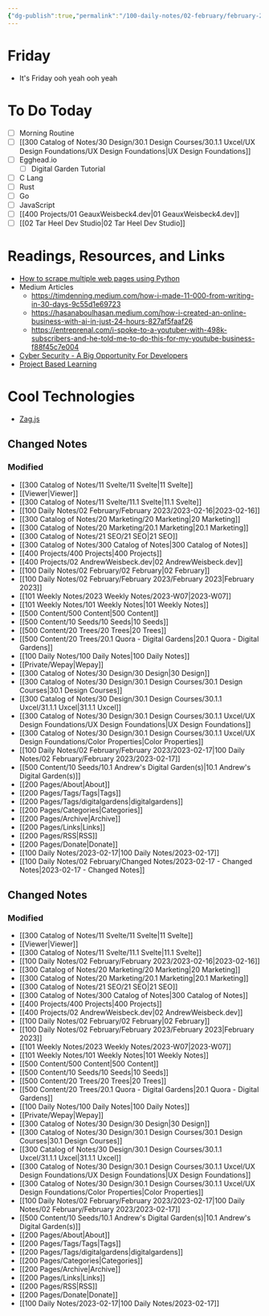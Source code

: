 ```yaml
---
{"dg-publish":true,"permalink":"/100-daily-notes/02-february/february-2023/2023-02-17/"}
---
```


# Friday
- It's Friday ooh yeah ooh yeah

# To Do Today
- [ ] Morning Routine
- [ ] [[300 Catalog of Notes/30 Design/30.1 Design Courses/30.1.1 Uxcel/UX Design Foundations/UX Design Foundations\|UX Design Foundations]]
- [ ] Egghead.io 
	- [ ] Digital Garden Tutorial
- [ ] C Lang
- [ ] Rust
- [ ] Go
- [ ] JavaScript
- [ ] [[400 Projects/01 GeauxWeisbeck4.dev\|01 GeauxWeisbeck4.dev]]
- [ ] [[02 Tar Heel Dev Studio\|02 Tar Heel Dev Studio]]

# Readings, Resources, and Links
- [How to scrape multiple web pages using Python](https://www.freecodecamp.org/news/how-to-scrape-multiple-web-pages-using-python/)
- Medium Articles
	- https://timdenning.medium.com/how-i-made-11-000-from-writing-in-30-days-9c55d1e69723
	- https://hasanaboulhasan.medium.com/how-i-created-an-online-business-with-ai-in-just-24-hours-827af5faaf26
	- https://entreprenal.com/i-spoke-to-a-youtuber-with-498k-subscribers-and-he-told-me-to-do-this-for-my-youtube-business-f88f45c7e004
- [Cyber Security - A Big Opportunity For Developers](https://www.c-sharpcorner.com/article/cyber-security-a-big-opportunity-for-developers/)
- [Project Based Learning](https://github.com/practical-tutorials/project-based-learning)

# Cool Technologies
- [Zag.js](https://zagjs.com/)
## Changed Notes
### Modified
- [[300 Catalog of Notes/11 Svelte/11 Svelte\|11 Svelte]]
- [[Viewer\|Viewer]]
- [[300 Catalog of Notes/11 Svelte/11.1 Svelte\|11.1 Svelte]]
- [[100 Daily Notes/02 February/February 2023/2023-02-16\|2023-02-16]]
- [[300 Catalog of Notes/20 Marketing/20 Marketing\|20 Marketing]]
- [[300 Catalog of Notes/20 Marketing/20.1 Marketing\|20.1 Marketing]]
- [[300 Catalog of Notes/21 SEO/21 SEO\|21 SEO]]
- [[300 Catalog of Notes/300 Catalog of Notes\|300 Catalog of Notes]]
- [[400 Projects/400 Projects\|400 Projects]]
- [[400 Projects/02 AndrewWeisbeck.dev\|02 AndrewWeisbeck.dev]]
- [[100 Daily Notes/02 February/02 February\|02 February]]
- [[100 Daily Notes/02 February/February 2023/February 2023\|February 2023]]
- [[101 Weekly Notes/2023 Weekly Notes/2023-W07\|2023-W07]]
- [[101 Weekly Notes/101 Weekly Notes\|101 Weekly Notes]]
- [[500 Content/500 Content\|500 Content]]
- [[500 Content/10 Seeds/10 Seeds\|10 Seeds]]
- [[500 Content/20 Trees/20 Trees\|20 Trees]]
- [[500 Content/20 Trees/20.1 Quora - Digital Gardens\|20.1 Quora - Digital Gardens]]
- [[100 Daily Notes/100 Daily Notes\|100 Daily Notes]]
- [[Private/Wepay\|Wepay]]
- [[300 Catalog of Notes/30 Design/30 Design\|30 Design]]
- [[300 Catalog of Notes/30 Design/30.1 Design Courses/30.1 Design Courses\|30.1 Design Courses]]
- [[300 Catalog of Notes/30 Design/30.1 Design Courses/30.1.1 Uxcel/31.1.1 Uxcel\|31.1.1 Uxcel]]
- [[300 Catalog of Notes/30 Design/30.1 Design Courses/30.1.1 Uxcel/UX Design Foundations/UX Design Foundations\|UX Design Foundations]]
- [[300 Catalog of Notes/30 Design/30.1 Design Courses/30.1.1 Uxcel/UX Design Foundations/Color Properties\|Color Properties]]
- [[100 Daily Notes/02 February/February 2023/2023-02-17\|100 Daily Notes/02 February/February 2023/2023-02-17]]
- [[500 Content/10 Seeds/10.1 Andrew's Digital Garden(s)\|10.1 Andrew's Digital Garden(s)]]
- [[200 Pages/About\|About]]
- [[200 Pages/Tags/Tags\|Tags]]
- [[200 Pages/Tags/digitalgardens\|digitalgardens]]
- [[200 Pages/Categories\|Categories]]
- [[200 Pages/Archive\|Archive]]
- [[200 Pages/Links\|Links]]
- [[200 Pages/RSS\|RSS]]
- [[200 Pages/Donate\|Donate]]
- [[100 Daily Notes/2023-02-17\|100 Daily Notes/2023-02-17]]
- [[100 Daily Notes/02 February/Changed Notes/2023-02-17 - Changed Notes\|2023-02-17 - Changed Notes]]


## Changed Notes
### Modified
- [[300 Catalog of Notes/11 Svelte/11 Svelte\|11 Svelte]]
- [[Viewer\|Viewer]]
- [[300 Catalog of Notes/11 Svelte/11.1 Svelte\|11.1 Svelte]]
- [[100 Daily Notes/02 February/February 2023/2023-02-16\|2023-02-16]]
- [[300 Catalog of Notes/20 Marketing/20 Marketing\|20 Marketing]]
- [[300 Catalog of Notes/20 Marketing/20.1 Marketing\|20.1 Marketing]]
- [[300 Catalog of Notes/21 SEO/21 SEO\|21 SEO]]
- [[300 Catalog of Notes/300 Catalog of Notes\|300 Catalog of Notes]]
- [[400 Projects/400 Projects\|400 Projects]]
- [[400 Projects/02 AndrewWeisbeck.dev\|02 AndrewWeisbeck.dev]]
- [[100 Daily Notes/02 February/02 February\|02 February]]
- [[100 Daily Notes/02 February/February 2023/February 2023\|February 2023]]
- [[101 Weekly Notes/2023 Weekly Notes/2023-W07\|2023-W07]]
- [[101 Weekly Notes/101 Weekly Notes\|101 Weekly Notes]]
- [[500 Content/500 Content\|500 Content]]
- [[500 Content/10 Seeds/10 Seeds\|10 Seeds]]
- [[500 Content/20 Trees/20 Trees\|20 Trees]]
- [[500 Content/20 Trees/20.1 Quora - Digital Gardens\|20.1 Quora - Digital Gardens]]
- [[100 Daily Notes/100 Daily Notes\|100 Daily Notes]]
- [[Private/Wepay\|Wepay]]
- [[300 Catalog of Notes/30 Design/30 Design\|30 Design]]
- [[300 Catalog of Notes/30 Design/30.1 Design Courses/30.1 Design Courses\|30.1 Design Courses]]
- [[300 Catalog of Notes/30 Design/30.1 Design Courses/30.1.1 Uxcel/31.1.1 Uxcel\|31.1.1 Uxcel]]
- [[300 Catalog of Notes/30 Design/30.1 Design Courses/30.1.1 Uxcel/UX Design Foundations/UX Design Foundations\|UX Design Foundations]]
- [[300 Catalog of Notes/30 Design/30.1 Design Courses/30.1.1 Uxcel/UX Design Foundations/Color Properties\|Color Properties]]
- [[100 Daily Notes/02 February/February 2023/2023-02-17\|100 Daily Notes/02 February/February 2023/2023-02-17]]
- [[500 Content/10 Seeds/10.1 Andrew's Digital Garden(s)\|10.1 Andrew's Digital Garden(s)]]
- [[200 Pages/About\|About]]
- [[200 Pages/Tags/Tags\|Tags]]
- [[200 Pages/Tags/digitalgardens\|digitalgardens]]
- [[200 Pages/Categories\|Categories]]
- [[200 Pages/Archive\|Archive]]
- [[200 Pages/Links\|Links]]
- [[200 Pages/RSS\|RSS]]
- [[200 Pages/Donate\|Donate]]
- [[100 Daily Notes/2023-02-17\|100 Daily Notes/2023-02-17]]

